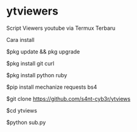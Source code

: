 # ytviewers
Script Viewers youtube via Termux Terbaru
 
Cara install

$pkg update && pkg upgrade 

$pkg install git curl 

$pkg install python ruby 

$pip install mechanize requests bs4 

$git clone https://github.com/s4nt-cyb3r/ytviews

$cd ytviews 

$python sub.py
